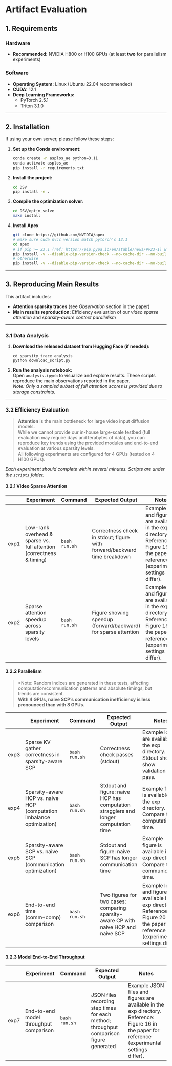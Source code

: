 # Artifact Evaluation

## 1. Requirements

### Hardware

- **Recommended:** NVIDIA H800 or H100 GPUs (at least **two** for parallelism experiments)

### Software

- **Operating System:** Linux (Ubuntu 22.04 recommended)
- **CUDA:** 12.1
- **Deep Learning Frameworks:**
  - PyTorch 2.5.1
  - Triton 3.1.0

---

## 2. Installation

If using your own server, please follow these steps:

1. **Set up the Conda environment:**
   
   ```bash
   conda create -n asplos_ae python=3.11
   conda activate asplos_ae
   pip install -r requirements.txt
   ```

2. **Install the project:**
   
   ```bash
   cd DSV
   pip install -e .
   ```

3. **Compile the optimization solver:**
   
   ```bash
   cd DSV/optim_solve
   make install
   ```

4. **Install Apex**
   
   ```bash
   git clone https://github.com/NVIDIA/apex
   # make sure cuda nvcc version match pytorch's 12.1
   cd apex
   # if pip >= 23.1 (ref: https://pip.pypa.io/en/stable/news/#v23-1) which supports multiple `--config-settings` with the same key... 
   pip install -v --disable-pip-version-check --no-cache-dir --no-build-isolation --config-settings "--build-option=--cpp_ext" --config-settings "--build-option=--cuda_ext" ./
   # otherwise
   pip install -v --disable-pip-version-check --no-cache-dir --no-build-isolation --global-option="--cpp_ext" --global-option="--cuda_ext" ./
   ```

---

## 3. Reproducing Main Results

This artifact includes:

- **Attention sparsity traces** (see *Observation* section in the paper)
- **Main results reproduction:** Efficiency evaluation of our *video sparse attention* and *sparsity-aware context parallelism*

---

### 3.1 Data Analysis

1. **Download the released dataset from Hugging Face (if needed):**
   
   ```
   cd sparsity_trace_analysis
   python download_script.py
   ```

2. **Run the analysis notebook:**  
   Open `analysis.ipynb` to visualize and explore results. These scripts reproduce the main observations reported in the paper.  
   *Note: Only a sampled subset of full attention scores is provided due to storage constraints.*

---

### 3.2 Efficiency Evaluation

> **Attention** is the main bottleneck for large video input diffusion models.  
> While we cannot provide our in-house large-scale testbed (full evaluation may require days and terabytes of data), you can reproduce key trends using the provided modules and end-to-end evaluation at various sparsity levels.  
> All following experiments are configured for 4 GPUs (tested on 4 H100 GPUs).

*Each experiment should complete within several minutes. Scripts are under the `scripts` folder.*

#### 3.2.1 Video Sparse Attention

|      | Experiment                                                               | Command       | Expected Output                                                          | Notes                                                                                                                                             |
| ---- | ------------------------------------------------------------------------ | ------------- | ------------------------------------------------------------------------ | ------------------------------------------------------------------------------------------------------------------------------------------------- |
| exp1 | Low-rank overhead & sparse vs. full attention <br>(correctness & timing) | `bash run.sh` | Correctness check in stdout; figure with forward/backward time breakdown | Example logs and figures are available in the exp directory.<br/>Reference: Figure 19 in the paper for reference (experimental settings differ). |
| exp2 | Sparse attention speedup across sparsity levels                          | `bash run.sh` | Figure showing speedup (forward/backward) for sparse attention           | Example logs and figures are available in the exp directory.<br/>Reference: Figure 18 in the paper for reference (experimental settings differ). |

#### 3.2.2 Parallelism

> *Note: Random indices are generated in these tests, affecting computation/communication patterns and absolute timings, but trends are consistent.  
> **With 4 GPUs, naive SCP’s communication inefficiency is less pronounced than with 8 GPUs.**

|      | Experiment                                                            | Command       | Expected Output                                                                     | Notes                                                                                                                                             |
| ---- | --------------------------------------------------------------------- | ------------- | ----------------------------------------------------------------------------------- | ------------------------------------------------------------------------------------------------------------------------------------------------- |
| exp3 | Sparse KV gather correctness in sparsity-aware SCP                    | `bash run.sh` | Correctness check passes (stdout)                                                   | Example logs are available in the exp directory.<br/>Stdout should show validation pass.                                                          |
| exp4 | Sparsity-aware HCP vs. naive HCP (computation imbalance optimization) | `bash run.sh` | Stdout and figure: naive HCP has computation stragglers and longer computation time | Example figure is available in the exp directory.<br/>Compare the computation time.                                                               |
| exp5 | Sparsity-aware SCP vs. naive SCP (communication optimization)         | `bash run.sh` | Stdout and figure: naive SCP has longer communication time                          | Example  figure is available in the exp directory.<br/>Compare the communication time.                                                            |
| exp6 | End-to-end time (comm+comp) comparison                                | `bash run.sh` | Two figures for two cases: comparing sparsity-aware CP with naive HCP and naive SCP | Example logs and figures are available in the exp directory.<br/>Reference: Figure 20 in the paper for reference (experimental settings differ). |

#### 3.2.3 Model End-to-End Throughput

|      | Experiment                             | Command       | Expected Output                                                                         | Notes                                                                                                                                                       |
| ---- | -------------------------------------- | ------------- | --------------------------------------------------------------------------------------- | ----------------------------------------------------------------------------------------------------------------------------------------------------------- |
| exp7 | End-to-end model throughput comparison | `bash run.sh` | JSON files recording step times for each method; throughput comparison figure generated | Example JSON files and figures are available in the exp directory.<br/>Reference: Figure 16 in the paper for reference (experimental settings differ). |
